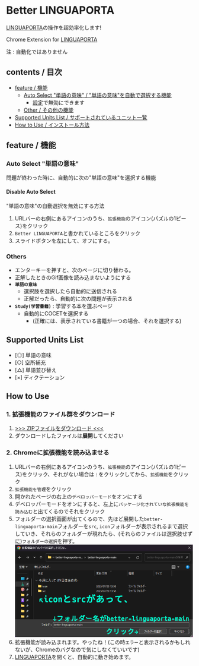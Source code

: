 # Better LINGUAPORTA
[LINGUAPORTA](https://w5.linguaporta.jp/user/seibido/index.php)の操作を超効率化します!

Chrome Extension for [LINGUAPORTA](https://w5.linguaporta.jp/user/seibido/index.php)

注 : 自動化ではありません

## contents / 目次
- [feature / 機能](#feature--機能)
    - [Auto Select "単語の意味" / "単語の意味"を自動で選択する機能](#auto-select-単語の意味)
        - [設定](#disable-auto-select)で無効にできます
    - [Other / その他の機能](#others)
- [Supported Units List / サポートされているユニット一覧](#supported-units-list)
- [How to Use / インストール方法](#how-to-use)

## feature / 機能
### Auto Select "単語の意味"
問題が終わった時に、自動的に次の"単語の意味"を選択する機能

#### Disable Auto Select
"単語の意味"の自動選択を無効にする方法
1. URLバーの右側にあるアイコンのうち、`拡張機能`のアイコン(パズルの1ピース)をクリック
1. `Better LINGUAPORTA`と書かれているところをクリック
1. スライドボタンを左にして、オフにする。

### Others
- エンターキーを押すと、次のページに切り替わる。
- 正解したときのGif画像を読み込まないようにする
- **`単語の意味`**
    - 選択肢を選択したら自動的に送信される
    - 正解だったら、自動的に次の問題が表示される
- **`Study(学習書籍)`** : 学習する本を選ぶページ
    - 自動的にCOCETを選択する
        - (正確には、表示されている書籍が一つの場合、それを選択する)

## Supported Units List
- [◎] 単語の意味
- [○] 空所補充
- [△] 単語並び替え
- [×] ディクテーション

## How to Use
### 1. 拡張機能のファイル群をダウンロード
1. [>>> ZIPファイルをダウンロード <<<](https://github.com/cykps/better-linguaporta/archive/refs/heads/main.zip)
2. ダウンロードしたファイルは**展開**してください

### 2. Chromeに拡張機能を読み込ませる
1. URLバーの右側にあるアイコンのうち、`拡張機能`のアイコン(パズルの1ピース)をクリック、それがない場合は`︙`をクリックしてから、`拡張機能`をクリック
1. `拡張機能を管理`をクリック
1. 開かれたページの右上の`デベロッパーモード`をオンにする
1. デベロッパーモードをオンにすると、左上に`パッケージ化されていな拡張機能を読み込む`と出てくるのでそれをクリック
1. フォルダーの選択画面が出てくるので、先ほど展開した`better-linguaporta-main`フォルダーを`src`, `icon`フォルダーが表示されるまで選択していき、それらのフォルダーが現れたら、(それらのファイルは選択肢せずに)`フォルダーの選択`を押す。
![上記説明の補足画像 - iconとsrcがあって、フォルダー名がbetter-linguaporta-mainならば、フォルダーの選択をクリック](better-linguraporta-install.png)
1. 拡張機能が読み込まれます。やったね！(この時`エラー`と表示されるかもしれないが、Chromeのバグなので気にしなくていいです)
1. [LINGUAPORTA](https://w5.linguaporta.jp/user/seibido/index.php)を開くと、自動的に動き始めます。

